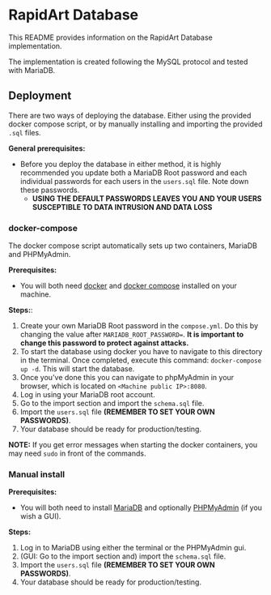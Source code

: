 # RapidArt Database
This README provides information on the RapidArt Database implementation.

The implementation is created following the MySQL protocol and tested with MariaDB. 

## Deployment
There are two ways of deploying the database. Either using the provided docker compose script, or by manually installing and importing the provided `.sql` files.

**General prerequisites:**
* Before you deploy the database in either method, it is highly recommended you update both a MariaDB Root password and each individual passwords for each users in the `users.sql` file. Note down these passwords.
  * **USING THE DEFAULT PASSWORDS LEAVES YOU AND YOUR USERS SUSCEPTIBLE TO DATA INTRUSION AND DATA LOSS** 

### docker-compose
The docker compose script automatically sets up two containers, MariaDB and PHPMyAdmin. 

**Prerequisites:**
* You will both need [docker](https://docs.docker.com/get-started/get-docker/) and [docker compose](https://docs.docker.com/compose/install/) installed on your machine.

**Steps:**:
1. Create your own MariaDB Root password in the `compose.yml`. Do this by changing the value after `MARIADB_ROOT_PASSWORD=`. **It is important to change this password to protect against attacks.**
2. To start the database using docker you have to navigate to this directory in the terminal. Once completed, execute this command: `docker-compose up -d`. This will start the database.
3. Once you've done this you can navigate to phpMyAdmin in your browser, which is located on `<Machine public IP>:8080`.
4. Log in using your MariaDB root account.
5. Go to the import section and import the `schema.sql` file.
6. Import the `users.sql` file **(REMEMBER TO SET YOUR OWN PASSWORDS)**.
7. Your database should be ready for production/testing.

**NOTE:** If you get error messages when starting the docker containers, you may need `sudo` in front of the commands.

### Manual install

**Prerequisites:**
* You will both need to install [MariaDB](https://mariadb.org/download/) and optionally [PHPMyAdmin](https://www.phpmyadmin.net/downloads/) (if you wish a GUI).

**Steps:**
1. Log in to MariaDB using either the terminal or the PHPMyAdmin gui.
2. (GUI: Go to the import section and) import the `schema.sql` file.
3. Import the `users.sql` file **(REMEMBER TO SET YOUR OWN PASSWORDS)**.
4. Your database should be ready for production/testing.
